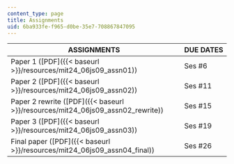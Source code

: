 ```yaml
---
content_type: page
title: Assignments
uid: 6ba933fe-f965-d0be-35e7-708867847095
---
```


| ASSIGNMENTS | DUE DATES |
| --- | --- |
| Paper 1 ([PDF]({{< baseurl >}}/resources/mit24_06js09_assn01)) | Ses #6 |
| Paper 2 ([PDF]({{< baseurl >}}/resources/mit24_06js09_assn02)) | Ses #11 |
| Paper 2 rewrite ([PDF]({{< baseurl >}}/resources/mit24_06js09_assn02_rewrite)) | Ses #15 |
| Paper 3 ([PDF]({{< baseurl >}}/resources/mit24_06js09_assn03)) | Ses #19 |
| Final paper ([PDF]({{< baseurl >}}/resources/mit24_06js09_assn04_final)) | Ses #26
